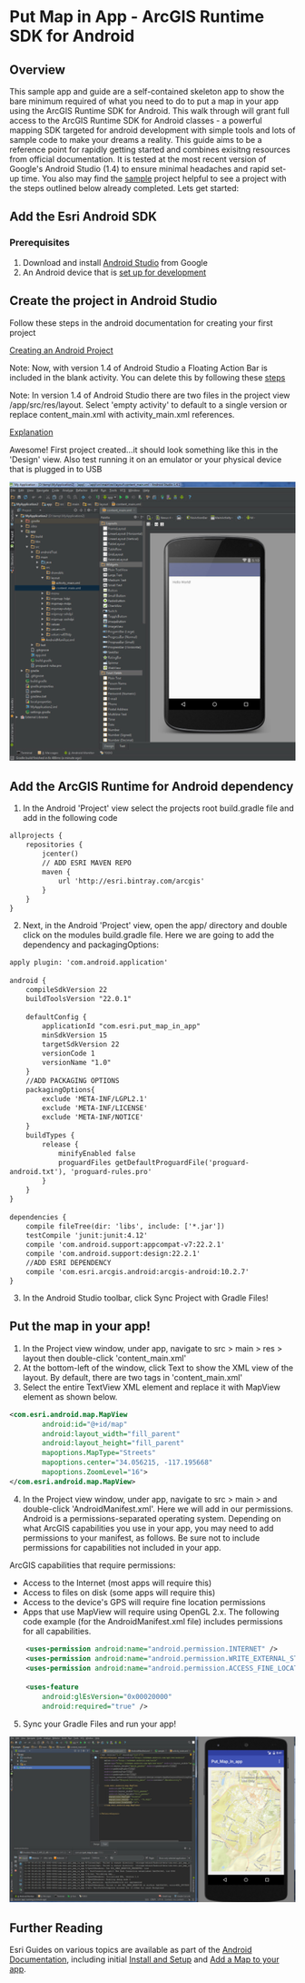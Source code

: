 # Put Map in App - ArcGIS Runtime SDK for Android


## Overview

This sample app and guide are a self-contained skeleton app to show the bare minimum required of what you need to do to put a map in your app using the ArcGIS Runtime SDK for Android.  This walk through will grant full access to the ArcGIS Runtime SDK for Android classes - a powerful mapping SDK targeted for android development with simple tools and lots of sample code to make your dreams a reality.  This guide aims to be a reference point for rapidly getting started and combines exisitng resources from official documentation.  It is tested at the most recent version of Google's Android Studio (1.4) to ensure minimal headaches and rapid set-up time.  You also may find the [sample](put_map_in_app/sample) project helpful to see a project with the steps outlined below already completed.  Lets get started:



## Add the Esri Android SDK


### Prerequisites

1. Download and install [Android Studio][android-studio] from Google
2. An Android device that is [set up for development][developer-enabled-device]


## Create the project in Android Studio

Follow these steps in the android documentation for creating your first project

[Creating an Android Project][first-project]

Note: Now, with version 1.4 of Android Studio a Floating Action Bar is included in the blank activity.  You can delete this by following these [steps][floating-action] 

Note: In version 1.4 of Android Studio there are two files in the project view /app/src/res/layout.  Select 'empty activity' to default to a single version or replace content_main.xml with activity_main.xml references.

[Explanation][two-xml-files]

Awesome! First project created...it should look something like this in the 'Design' view.  Also test running it on an emulator or your physical device that is plugged in to USB

![Alt text](help_images/firstApp.jpg?raw=true "Optional Title")

## Add the ArcGIS Runtime for Android dependency

1. In the Android 'Project' view select the projects root build.gradle file and add in the following code

```
allprojects {
    repositories {
        jcenter()
        // ADD ESRI MAVEN REPO
        maven {
            url 'http://esri.bintray.com/arcgis'
        }
    }
}
```



2. Next, in the Android 'Project' view, open the app/ directory and double click on the modules build.gradle file.  Here we are going to add the dependency and packagingOptions:

```
apply plugin: 'com.android.application'

android {
    compileSdkVersion 22
    buildToolsVersion "22.0.1"

    defaultConfig {
        applicationId "com.esri.put_map_in_app"
        minSdkVersion 15
        targetSdkVersion 22
        versionCode 1
        versionName "1.0"
    }
    //ADD PACKAGING OPTIONS
    packagingOptions{
        exclude 'META-INF/LGPL2.1'
        exclude 'META-INF/LICENSE'
        exclude 'META-INF/NOTICE'
    }
    buildTypes {
        release {
            minifyEnabled false
            proguardFiles getDefaultProguardFile('proguard-android.txt'), 'proguard-rules.pro'
        }
    }
}

dependencies {
    compile fileTree(dir: 'libs', include: ['*.jar'])
    testCompile 'junit:junit:4.12'
    compile 'com.android.support:appcompat-v7:22.2.1'
    compile 'com.android.support:design:22.2.1'
    //ADD ESRI DEPENDENCY
    compile 'com.esri.arcgis.android:arcgis-android:10.2.7'
}
```

3. In the Android Studio toolbar, click Sync Project with Gradle  Files!


## Put the map in your app!

1. In the Project view window, under app, navigate to src > main > res > layout then double-click 'content_main.xml' 
2. At the bottom-left of the window, click Text to show the XML view of the layout.  By default, there are two tags in 'content_main.xml'
3. Select the entire TextView XML element and replace it with MapView element as shown below.  

```xml
<com.esri.android.map.MapView
        android:id="@+id/map"
        android:layout_width="fill_parent"
        android:layout_height="fill_parent"
        mapoptions.MapType="Streets"
        mapoptions.center="34.056215, -117.195668"
        mapoptions.ZoomLevel="16">
</com.esri.android.map.MapView>
```

4. In the Project view window, under app, navigate to src > main > and double-click 'AndroidManifest.xml'.  Here we will add in our permissions.  Android is a permissions-separated operating system. Depending on what ArcGIS capabilities you use in your app, you may need to add permissions to your manifest, as follows. Be sure not to include permissions for capabilities not included in your app.

ArcGIS capabilities that require permissions:

- Access to the Internet (most apps will require this)
- Access to files on disk (some apps will require this)
- Access to the device's GPS will require fine location permissions
- Apps that use MapView will require using OpenGL 2.x.
The following code example (for the AndroidManifest.xml file) includes permissions for all capabilities. 

```xml
    <uses-permission android:name="android.permission.INTERNET" />
    <uses-permission android:name="android.permission.WRITE_EXTERNAL_STORAGE" />
    <uses-permission android:name="android.permission.ACCESS_FINE_LOCATION" />

    <uses-feature
        android:glEsVersion="0x00020000"
        android:required="true" />
```

5. Sync your Gradle Files and run your app!

![Alt text](help_images/putMapInApp.jpg?raw=true "Optional Title")

## Further Reading
Esri Guides on various topics are available as part of the [Android Documentation][android-docs], including initial [Install and Setup][install-setup] and [Add a Map to your app][add-map-to-app].

[android-docs]: https://developers.arcgis.com/android/guide/welcome-to-the-help-for-arcgis-runtime-sdk-for-android.htm
[install-setup]: https://developers.arcgis.com/android/guide/install-and-set-up.htm
[add-map-to-app]: https://developers.arcgis.com/android/guide/develop-your-first-map-app.htm
[android-studio]: https://developer.android.com/sdk/index.html
[developer-enabled-device]: http://developer.android.com/tools/device.html
[first-project]: http://developer.android.com/training/basics/firstapp/creating-project.html
[floating-action]: http://stackoverflow.com/questions/33205146/how-to-remove-email-icon-from-android-studio-emulation
[two-xml-files]: http://stackoverflow.com/questions/32880722/what-is-the-role-of-content-main-xml-in-android-studio-1-4
